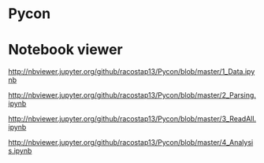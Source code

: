 # Pycon
# Notebook viewer


http://nbviewer.jupyter.org/github/racostap13/Pycon/blob/master/1_Data.ipynb

http://nbviewer.jupyter.org/github/racostap13/Pycon/blob/master/2_Parsing.ipynb

http://nbviewer.jupyter.org/github/racostap13/Pycon/blob/master/3_ReadAll.ipynb

http://nbviewer.jupyter.org/github/racostap13/Pycon/blob/master/4_Analysis.ipynb
